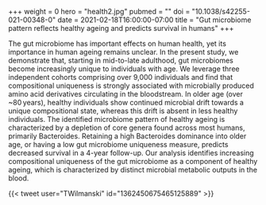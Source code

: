 +++
weight = 0
hero = "health2.jpg"
pubmed = ""
doi = "10.1038/s42255-021-00348-0"
date = 2021-02-18T16:00:00-07:00
title = "Gut microbiome pattern reflects healthy ageing and predicts survival in humans"
+++

The gut microbiome has important effects on human health, yet its importance in human ageing remains unclear. In the present study, we demonstrate that, starting in mid-to-late adulthood, gut microbiomes become increasingly unique to individuals with age. We leverage three independent cohorts comprising over 9,000 individuals and find that compositional uniqueness is strongly associated with microbially produced amino acid derivatives circulating in the bloodstream. In older age (over ~80 years), healthy individuals show continued microbial drift towards a unique compositional state, whereas this drift is absent in less healthy individuals. The identified microbiome pattern of healthy ageing is characterized by a depletion of core genera found across most humans, primarily Bacteroides. Retaining a high Bacteroides dominance into older age, or having a low gut microbiome uniqueness measure, predicts decreased survival in a 4-year follow-up. Our analysis identifies increasing compositional uniqueness of the gut microbiome as a component of healthy ageing, which is characterized by distinct microbial metabolic outputs in the blood.

{{< tweet user="TWilmanski" id="1362450675465125889" >}}
